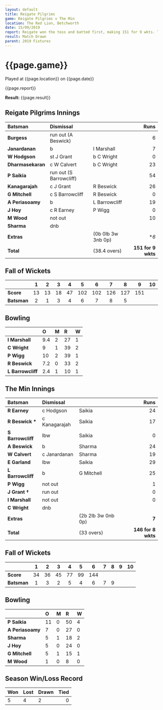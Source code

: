 ```yaml
---
layout: default
title: Reigate Pilgrims
game: Reigate Pilgrims v The Min
location: The Red Lion, Betchworth
date: 15/09/2019
report: Reigate won the toss and batted first, making 151 for 9 wkts. The Min replied with 146 for 8 wkts before time ran out. 
result: Match Drawn
parent: 2019 Fixtures
---
```


# {{page.game}}

Played at {{page.location}} on {{page.date}}

{{page.report}}

**Result:** {{page.result}}

## Reigate Pilgrims Innings

| Batsman | Dismissal |  | Runs |
|:---|:---|---|---:|
| **Burgess** | run out (A Beswick) |  | 6 |
| **Janardanan** | b | I Marshall | 7 |
| **W Hodgson** | st J Grant | b C Wright | 0 |
| **Dharmasekaran** | c W Calvert | b C Wright | 23 |
| **P Saikia** | run out  (S Barrowcliff) | | 54 |
| **Kanagarajah** | c J Grant | R Beswick | 26 |
| **G Mitchell** | c S Barrowcliff | R Beswick | 0 |
| **A Periasoamy** | b | L Barrowcliff | 19 |
| **J Hoy** | c R Earney | P Wigg | 0 |
| **M Wood** | not out | | 10 |
| **Sharma** | dnb |  |  |
| **Extras** | | (0b 0lb 3w 3nb 0p) | **6* |
| **Total** | | (38.4 overs) | ****151 for 9 wkts**** |

## Fall of Wickets

| | 1 | 2 | 3 | 4 | 5 | 6 | 7 | 8 | 9 | 10 |
|---|:---:|:---:|:---:|:---:|:---:|:---:|:---:|:---:|:---:|:---:|
| **Score** | 13 | 13 | 18 | 47 | 102 | 102 | 126 | 127 | 151 |  |
| **Batsman** | 2 | 1 | 3 | 4 | 6 | 7 | 8 | 5 |  |

## Bowling

| | O | M | R | W |
|---|:---|:---|:---|:---|
| **I Marshall** | 9.4 | 2 | 27 | 1 |
| **C Wright** | 9 | 1 | 39 | 2 |
| **P Wigg** | 10 | 2 | 39 | 1 |
| **R Beswick** | 7.2 | 0 | 33 | 2 |
| **L Barrowcliff** | 2.4 | 1 | 10 | 1 |

## The Min Innings

| Batsman | Dismissal |  | Runs |
|:---|:---|---|---:|
| **R Earney** | c Hodgson | Saikia | 24 |
| **R Beswick &#42;** | c Kanagarajah | Saikia | 17 |
| **S Barrowcliff** | lbw | Saikia | 0 |
| **A Beswick** | b | Sharma | 24 |
| **W Calvert** | c Janardanan | Sharma | 19 |
| **E Garland** | lbw | Saikia | 29 |
| **L Barrowcliff** | b | G Mitchell | 25 |
| **P Wigg** | not out |   | 1 |
| **J Grant &#8224;** | run out | | 0 |
| **I Marshall** | not out | | 0 |
| **C Wright** | dnb | | |
| **Extras** | | (2b 2lb 3w 0nb 0p) | **7** |
| **Total** | | (33 overs) | ****146 for 8 wkts**** |

## Fall of Wickets

| | 1 | 2 | 3 | 4 | 5 | 6 | 7 | 8 | 9 | 10 |
|---|:---:|:---:|:---:|:---:|:---:|:---:|:---:|:---:|:---:|:---:|
| **Score** | 34 | 36 | 45 | 77 | 99 | 144 |  |  |  |  |
| **Batsman** | 1 | 3 | 2 | 5 | 4 | 6 | 7 | 9 |  |  |

## Bowling

| | O | M | R | W |
|---|:---|:---|:---|:---|
| **P Saikia** | 11 | 0 | 50 | 4 |
| **A Periasoamy** | 7 | 0 | 27 | 0 |
| **Sharma** | 5 | 1 | 18 | 2 |
| **J Hoy** | 5 | 0 | 24 | 0 |
| **G Mitchell** | 5 | 1 | 15 | 1 |
| **M Wood** | 1 | 0 | 8 | 0 |

## Season Win/Loss Record

| Won | Lost | Drawn | Tied |
|:---|:---|:---|---:|
| 5 | 4 | 2 | 0 |